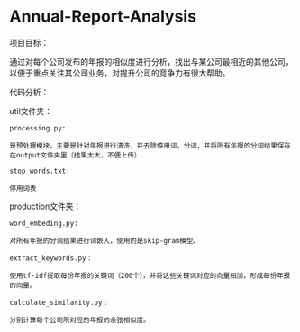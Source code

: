 # Annual-Report-Analysis

项目目标：

  通过对每个公司发布的年报的相似度进行分析，找出与某公司最相近的其他公司，以便于重点关注其公司业务，对提升公司的竞争力有很大帮助。
  
代码分析：

  util文件夹：
  
    processing.py:
    
    是预处理模块，主要是针对年报进行清洗，并去除停用词，分词，并将所有年报的分词结果保存在output文件夹里（结果太大，不便上传）
    
    stop_words.txt:
    
    停用词表
    
  production文件夹：
  
    word_embeding.py:
    
    对所有年报的分词结果进行词嵌入，使用的是skip-gram模型。
    
    extract_keywords.py：
    
    使用tf-idf提取每份年报的关键词（200个），并将这些关键词对应的向量相加，形成每份年报的向量。
    
    calculate_similarity.py：
    
    分别计算每个公司所对应的年报的余弦相似度。
    
    
